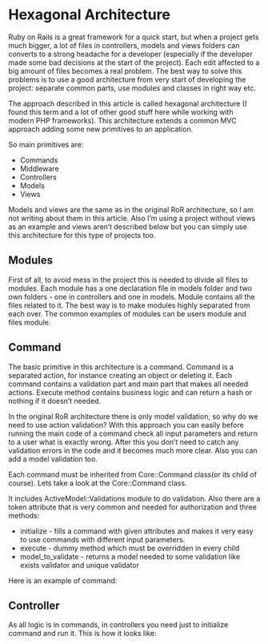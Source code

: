 # Hexagonal Architecture

Ruby on Rails is a great framework for a quick start, but when a project gets much bigger, a lot of files in controllers, models and views folders can converts to a strong headache for a developer (especially if the developer made some bad decisions at the start of the project). Each edit affected to a big amount of files becomes a real problem. The best way to solve this problems is to use a good architecture from very start of developing the project: separate common parts, use modules and classes in right way etc.

The approach described in this article is called hexagonal architecture (I found this term and a lot of other good stuff here while working with modern PHP frameworks). This architecture extends a common MVC approach adding some new primitives to an application.  

So main primitives are:
 - Commands
 - Middleware
 - Controllers
 - Models
 - Views
 
Models and views are the same as in the original RoR architecture, so I am not writing about them in this article. Also I’m using a project without views as an example and views aren’t described below but you can simply use this architecture for this type of projects too.

## Modules

First of all, to avoid mess in the project this is needed to divide all files to modules. Each module has a one declaration file in models folder and two own folders - one in controllers and one in models. Module contains all the files related to it. The best way is to make modules highly separated from each over. The common examples of modules can be users module and files module.

## Command

The basic primitive in this architecture is a command. Command is a separated action, for instance creating an object or deleting it. Each command contains a validation part and main part that makes all needed actions. Execute method contains business logic and can return a hash or nothing if it doesn’t needed.

In the original RoR architecture there is only model validation, so why do we need to use action validation? With this approach you can easily before running the main code of a command check all input parameters and return to a user what is exactly wrong. After this you don’t need to catch any validation errors in the code and it becomes much more clear. Also you can add a model validation too.  

Each command must be inherited from Core::Command class(or its child of course). Lets take a look at the Core::Command class.

It includes ActiveModel::Validations module to do validation. Also there are a token attribute that is very common and needed for authorization and three methods:
 - initialize - fills a command with given attributes and makes it very easy to use commands with different input parameters.
 - execute - dummy method which must be overridden in every child
 - model_to_validate - returns a model needed to some validation like exists validator and unique validator

Here is an example of command:

## Controller

As all logic is in commands, in controllers you need just to initialize command and run it. This is how it looks like:


